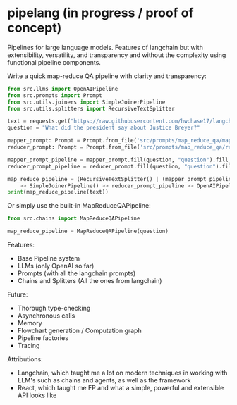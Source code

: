 # pipelang (in progress / proof of concept)
Pipelines for large language models. Features of langchain but with extensibility, versatility, and transparency and without the complexity using functional pipeline components.

Write a quick map-reduce QA pipeline with clarity and transparency:

```python
from src.llms import OpenAIPipeline
from src.prompts import Prompt
from src.utils.joiners import SimpleJoinerPipeline
from src.utils.splitters import RecursiveTextSplitter

text = requests.get("https://raw.githubusercontent.com/hwchase17/langchain/master/docs/modules/state_of_the_union.txt").text
question = "What did the president say about Justice Breyer?"

mapper_prompt: Prompt = Prompt.from_file('src/prompts/map_reduce_qa/map_langchain.txt')
reducer_prompt: Prompt = Prompt.from_file('src/prompts/map_reduce_qa/reduce_langchain.txt')

mapper_prompt_pipeline = mapper_prompt.fill(question, "question").fill_pipeline("context")
reducer_prompt_pipeline = reducer_prompt.fill(question, "question").fill_pipeline("summaries")

map_reduce_pipeline = (RecursiveTextSplitter() | (mapper_prompt_pipeline >> OpenAIPipeline())) \
    >> SimpleJoinerPipeline() >> reducer_prompt_pipeline >> OpenAIPipeline()
print(map_reduce_pipeline(text))
```

Or simply use the built-in MapReduceQAPipeline:

```python
from src.chains import MapReduceQAPipeline

map_reduce_pipeline = MapReduceQAPipeline(question)
```

Features:
* Base Pipeline system
* LLMs (only OpenAI so far)
* Prompts (with all the langchain prompts)
* Chains and Splitters (All the ones from langchain)

Future:
* Thorough type-checking
* Asynchronous calls
* Memory
* Flowchart generation / Computation graph
* Pipeline factories
* Tracing

Attributions:
* Langchain, which taught me a lot on modern techniques in working with LLM's such as chains and agents, as well as the framework
* React, which taught me FP and what a simple, powerful and extensible API looks like